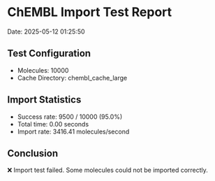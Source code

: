 # ChEMBL Import Test Report

Date: 2025-05-12 01:25:50

## Test Configuration

- Molecules: 10000
- Cache Directory: chembl_cache_large

## Import Statistics

- Success rate: 9500 / 10000 (95.0%)
- Total time: 0.00 seconds
- Import rate: 3416.41 molecules/second

## Conclusion

❌ Import test failed. Some molecules could not be imported correctly.
